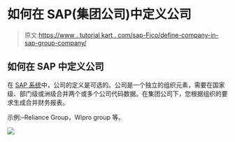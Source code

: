# 如何在 SAP(集团公司)中定义公司

> 原文:[https://www . tutorial kart . com/sap-Fico/define-company-in-sap-group-company/](https://www.tutorialkart.com/sap-fico/define-company-in-sap-group-company/)

## 如何在 SAP 中定义公司

在 [SAP 系统](https://www.tutorialkart.com/sap/what-is-sap-definition-of-erp-sap-systems/)中，公司的定义是可选的。公司是一个独立的组织元素，需要在国家级、部门级或洲级合并两个或多个公司代码数据。在集团公司下，您根据组织的要求生成合并财务报表。

示例:–Reliance Group，Wipro group 等。

[![](../Images/925da31b32d6bc3827932f6c8afb11bb.png)](https://www.tutorialkart.com/)